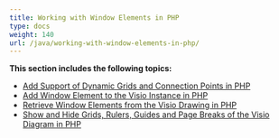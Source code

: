 ```yaml
---
title: Working with Window Elements in PHP
type: docs
weight: 140
url: /java/working-with-window-elements-in-php/
---
```


**This section includes the following topics:**

- [Add Support of Dynamic Grids and Connection Points in PHP](/diagram/java/add-support-of-dynamic-grids-and-connection-points-in-php/)
- [Add Window Element to the Visio Instance in PHP](/diagram/java/add-window-element-to-the-visio-instance-in-php/)
- [Retrieve Window Elements from the Visio Drawing in PHP](/diagram/java/retrieve-window-elements-from-the-visio-drawing-in-php/)
- [Show and Hide Grids, Rulers, Guides and Page Breaks of the Visio Diagram in PHP](/diagram/java/show-and-hide-grids-2c-rulers-2c-guides-and-page-breaks-of-the-visio-diagram-in-php/)
